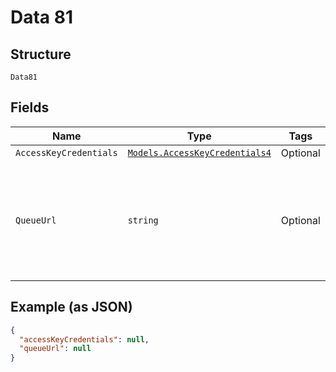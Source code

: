 
# Data 81

## Structure

`Data81`

## Fields

| Name | Type | Tags | Description |
|  --- | --- | --- | --- |
| `AccessKeyCredentials` | [`Models.AccessKeyCredentials4`](../../doc/models/access-key-credentials-4.md) | Optional | - |
| `QueueUrl` | `string` | Optional | **Constraints**: *Pattern*: `^((http[s]?\|ftp):\/)?\/?([^:\/\s]+)((\/\w+)*\/)([\w\-\.]+[^#?\s]+)(.*)?(#[\w\-]+)?$` |

## Example (as JSON)

```json
{
  "accessKeyCredentials": null,
  "queueUrl": null
}
```

